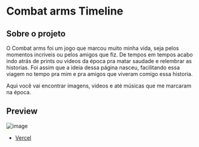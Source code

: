 # Combat arms Timeline

## Sobre o projeto
O Combat arms foi um jogo que marcou muito minha vida, seja pelos momentos incriveis ou pelos amigos que fiz. De tempos em tempos acabo indo atrás de prints ou videos da época pra matar saudade e relembrar as historias. Foi assim que a ideia dessa página nasceu, facilitando essa viagem no tempo pra mim e pra amigos que viveram comigo essa historia.

Aqui você vai encontrar imagens, videos e até músicas que me marcaram na época.

## Preview
![image](https://user-images.githubusercontent.com/78692995/157958254-03fc4495-c392-4994-8c72-0ccb8f5f8704.png)

* [Vercel](https://combat-arms-nostalgic-git-master-igornj.vercel.app)

